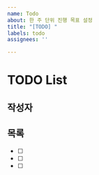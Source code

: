```yaml
---
name: Todo
about: 한 주 단위 진행 목표 설정
title: "[TODO] "
labels: todo
assignees: ''

---
```


# **TODO List**

## **작성자**

## **목록**

- [ ]
- [ ]
- [ ]
